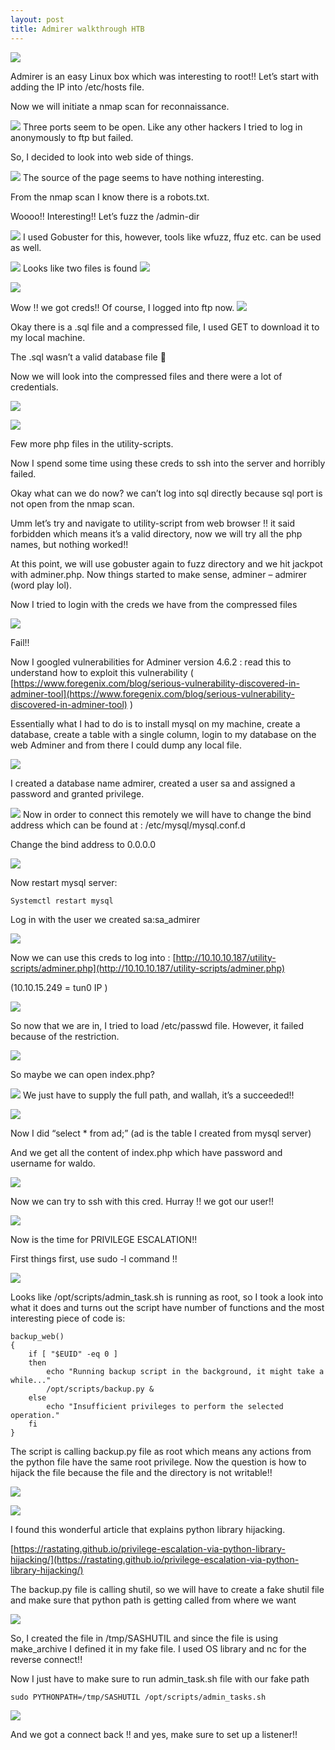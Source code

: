 ```yaml
---
layout: post
title: Admirer walkthrough HTB 
---
```



![](/images/2020-09-25-admirer/0.png)



Admirer is an easy Linux box which was interesting to root!! Let’s start with adding the IP into /etc/hosts file.

Now we will initiate a nmap scan for reconnaissance.


![](/images/2020-09-25-admirer/1.png)
Three ports seem to be open. Like any other hackers I tried to log in anonymously to ftp but failed.

So, I decided to look into web side of things.

![](/images/2020-09-25-admirer/2.png)
The source of the page seems to have nothing interesting.

From the nmap scan I know there is a robots.txt.

Woooo!! Interesting!! Let’s fuzz the /admin-dir


![](/images/2020-09-25-admirer/3.png)
I used Gobuster for this, however, tools like wfuzz, ffuz etc. can be used as well.

![](/images/2020-09-25-admirer/4.png)
Looks like two files is found
![](/images/2020-09-25-admirer/5.png)


![](/images/2020-09-25-admirer/6.png)

Wow !! we got creds!! Of course, I logged into ftp now.
![](/images/2020-09-25-admirer/7.png)

Okay there is a .sql file and a compressed file, I used GET to download it to my local machine.

The .sql wasn’t a valid database file  

Now we will look into the compressed files and there were a lot of credentials.

![](/images/2020-09-25-admirer/8.png)

![](/images/2020-09-25-admirer/9.png)

Few more php files in the utility-scripts. 

Now I spend some time using these creds to ssh into the server and horribly failed. 

Okay what can we do now? we can’t log into sql directly because sql port is not open from the nmap scan.

Umm let’s try and navigate to utility-script from web browser !! it said forbidden which means it’s a valid directory, now we will try all the php names, but nothing worked!! 

At this point, we will use gobuster again to fuzz directory and we hit jackpot with adminer.php. Now things started to make sense, adminer – admirer (word play lol).

Now I tried to login with the creds we have from the compressed files


![](/images/2020-09-25-admirer/10.png)

Fail!!

Now I googled vulnerabilities for Adminer version 4.6.2 : read this to understand how to exploit this vulnerability ( [https://www.foregenix.com/blog/serious-vulnerability-discovered-in-adminer-tool](https://www.foregenix.com/blog/serious-vulnerability-discovered-in-adminer-tool) )



Essentially what I had to do is to install mysql on my machine, create a database, create a table with a single column, login to my database on the web Adminer and from there I could dump any local file.



![](/images/2020-09-25-admirer/11.png)

 I created a database name admirer, created a user sa and assigned a password and granted privilege.



![](/images/2020-09-25-admirer/12.png)
Now in order to connect this remotely we will have to change the bind address which can be found at : /etc/mysql/mysql.conf.d

Change the bind address to 0.0.0.0 


![](/images/2020-09-25-admirer/13.png)

Now restart mysql server:
```
Systemctl restart mysql
```
Log in with the user we created sa:sa_admirer

![](/images/2020-09-25-admirer/14.png)

Now we can use this creds to log into : [http://10.10.10.187/utility-scripts/adminer.php](http://10.10.10.187/utility-scripts/adminer.php)

(10.10.15.249 = tun0 IP )


![](/images/2020-09-25-admirer/15.png)


So now that we are in, I tried to load /etc/passwd file. However, it failed because of the restriction. 



![](/images/2020-09-25-admirer/16.png)

So maybe we can open index.php?

![](/images/2020-09-25-admirer/17.png)
We just have to supply the full path, and wallah, it’s a succeeded!!   

![](/images/2020-09-25-admirer/18.png)

Now I did “select * from ad;” (ad is the table I created from mysql server)

And we get all the content of index.php which have password and username for waldo.

![](/images/2020-09-25-admirer/19.png)

Now we can try to ssh with this cred.
Hurray !! we got our user!!


![](/images/2020-09-25-admirer/20.png)

Now is the time for PRIVILEGE ESCALATION!!

First things first, use sudo -l command !!



![](/images/2020-09-25-admirer/21.png)

Looks like /opt/scripts/admin_task.sh is running as root, so I took a look into what it does and turns out the script have number of functions and the most interesting piece of code is:

```
backup_web()
{
    if [ "$EUID" -eq 0 ]
    then
        echo "Running backup script in the background, it might take a while..."
        /opt/scripts/backup.py &
    else
        echo "Insufficient privileges to perform the selected operation."
    fi
}
```
The script is calling backup.py file as root which means any actions from the python file have the same root privilege. Now the question is how to hijack the file because the file and the directory is not writable!! 

![](/images/2020-09-25-admirer/22.png)

![](/images/2020-09-25-admirer/23.png)

I found this wonderful article that explains python library hijacking.

[https://rastating.github.io/privilege-escalation-via-python-library-hijacking/](https://rastating.github.io/privilege-escalation-via-python-library-hijacking/)

The backup.py file is calling shutil, so we will have to create a fake shutil file and make sure that python path is getting called from where we want 

![](/images/2020-09-25-admirer/24.png)

So, I created the file in /tmp/SASHUTIL and since the file is using make_archive I defined it in my fake file. I used OS library and nc for the reverse connect!!

Now I just have to make sure to run admin_task.sh file with our fake path

```
sudo PYTHONPATH=/tmp/SASHUTIL /opt/scripts/admin_tasks.sh
``` 

![](/images/2020-09-25-admirer/25.png)

And we got a connect back !! and yes, make sure to set up a listener!!


